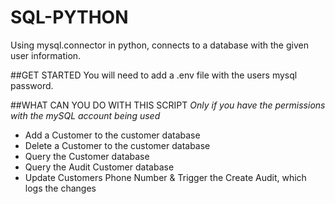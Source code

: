 # SQL-PYTHON
Using mysql.connector in python, connects to a database with the given user information.

##GET STARTED
You will need to add a .env file with the users mysql password.

##WHAT CAN YOU DO WITH THIS SCRIPT
*Only if you have the permissions with the mySQL account being used*
- Add a Customer to the customer database
- Delete a Customer to the customer database
- Query the Customer database
- Query the Audit Customer database
- Update Customers Phone Number & Trigger the Create Audit, which logs the changes
